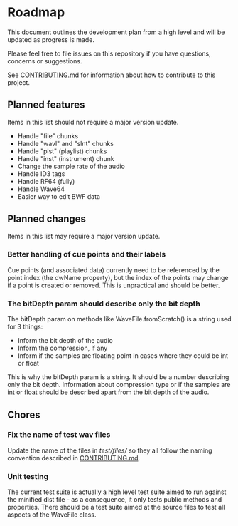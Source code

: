 # Roadmap

This document outlines the development plan from a high level and will be updated as progress is made.

Please feel free to file issues on this repository if you have questions, concerns or suggestions.

See [CONTRIBUTING.md](https://github.com/rochars/wavefile/blob/master/CONTRIBUTING.md) for information about how to contribute to this project.

## Planned features
Items in this list should not require a major version update.
- Handle "file" chunks
- Handle "wavl" and "slnt" chunks
- Handle "plst" (playlist) chunks
- Handle "inst" (instrument) chunk
- Change the sample rate of the audio
- Handle ID3 tags
- Handle RF64 (fully)
- Handle Wave64
- Easier way to edit BWF data

## Planned changes
Items in this list may require a major version update.

### Better handling of cue points and their labels
Cue points (and associated data) currently need to be referenced by the point index (the dwName property), but the index of the points may change if a point is created or removed. This is unpractical and should be better.

### The bitDepth param should describe only the bit depth
The bitDepth param on methods like WaveFile.fromScratch() is a string used for 3 things:
- Inform the bit depth of the audio
- Inform the compression, if any
- Inform if the samples are floating point in cases where they could be int or float

This is why the bitDepth param is a string. It should be a number describing only the bit depth. Information about compression type or if the samples are int or float should be described apart from the bit depth of the audio.

## Chores

### Fix the name of test wav files
Update the name of the files in *test/files/* so they all follow the naming convention described in [CONTRIBUTING.md](https://github.com/rochars/wavefile/blob/master/CONTRIBUTING.md).

### Unit testing
The current test suite is actually a high level test suite aimed to run against the minified dist file - as a consequence, it only tests public methods and properties. There should be a test suite aimed at the source files to test all aspects of the WaveFile class.
